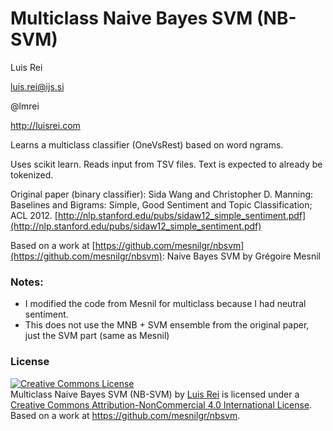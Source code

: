 # Multiclass Naive Bayes SVM (NB-SVM)
Luis Rei 

luis.rei@ijs.si 

@lmrei

http://luisrei.com


Learns a multiclass classifier (OneVsRest) based on word ngrams.

Uses scikit learn. Reads input from TSV files. Text is expected to already be tokenized.

Original paper (binary classifier): Sida Wang and Christopher D. Manning: Baselines and Bigrams: Simple, Good Sentiment and Topic Classification; ACL 2012. [http://nlp.stanford.edu/pubs/sidaw12_simple_sentiment.pdf](http://nlp.stanford.edu/pubs/sidaw12_simple_sentiment.pdf)

Based on a work at [https://github.com/mesnilgr/nbsvm](https://github.com/mesnilgr/nbsvm):
Naive Bayes SVM by Grégoire Mesnil

### Notes:
 - I modified the code from Mesnil for multiclass because I had neutral sentiment.
 - This does not use the MNB + SVM ensemble from the original paper, just the SVM part (same as Mesnil)


### License
<a rel="license" href="http://creativecommons.org/licenses/by-nc/4.0/"><img alt="Creative Commons License" style="border-width:0" src="https://i.creativecommons.org/l/by-nc/4.0/88x31.png" /></a><br /><span xmlns:dct="http://purl.org/dc/terms/" property="dct:title">Multiclass Naive Bayes SVM (NB-SVM)</span> by <a xmlns:cc="http://creativecommons.org/ns#" href="http://luisrei.com/" property="cc:attributionName" rel="cc:attributionURL">Luis Rei</a> is licensed under a <a rel="license" href="http://creativecommons.org/licenses/by-nc/4.0/">Creative Commons Attribution-NonCommercial 4.0 International License</a>.<br />Based on a work at <a xmlns:dct="http://purl.org/dc/terms/" href="https://github.com/mesnilgr/nbsvm" rel="dct:source">https://github.com/mesnilgr/nbsvm</a>.
